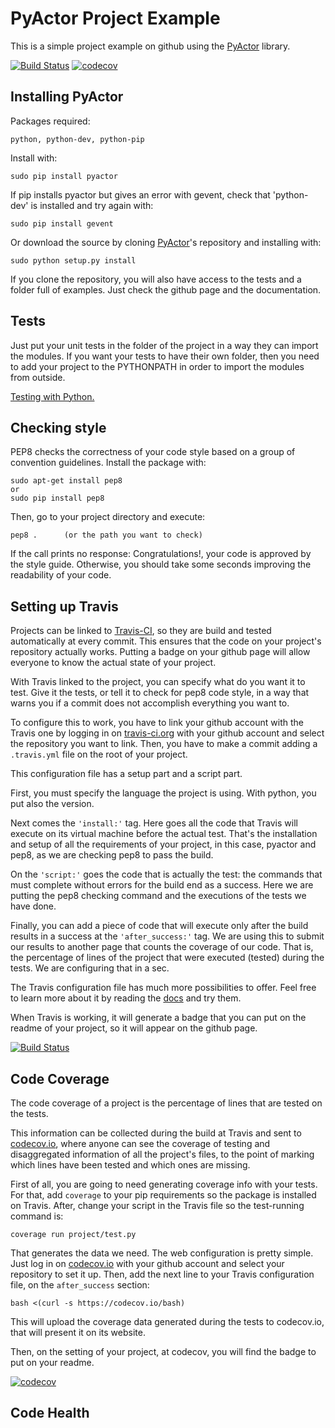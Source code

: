 # PyActor Project Example

This is a simple project example on github using the
[PyActor](https://github.com/pedrotgn/pyactor) library.

[![Build Status](https://travis-ci.org/danielBCN/PyActor-example.svg?branch=master)](https://travis-ci.org/danielBCN/PyActor-example)
[![codecov](https://codecov.io/gh/danielBCN/PyActor-example/branch/master/graph/badge.svg)](https://codecov.io/gh/danielBCN/PyActor-example)

## Installing PyActor

Packages required:

    python, python-dev, python-pip

Install with:

    sudo pip install pyactor

If pip installs pyactor but gives an error with gevent, check that 'python-dev'
is installed and try again with:

    sudo pip install gevent

Or download the source by cloning [PyActor](https://github.com/pedrotgn/pyactor)'s
repository and installing with:

    sudo python setup.py install

If you clone the repository, you will also have access to the tests and a folder
full of examples. Just check the github page and the documentation.

## Tests

Just put your unit tests in the folder of the project in a way they can import
the modules. If you want your tests to have their own folder, then you need to
add your project to the PYTHONPATH in order to import the modules from outside.

[Testing with Python.](https://docs.python.org/2/library/unittest.html)


## Checking style

PEP8 checks the correctness of your code style based on a group of convention
guidelines. Install the package with:

    sudo apt-get install pep8
    or
    sudo pip install pep8

Then, go to your project directory and execute:

    pep8 .      (or the path you want to check)

If the call prints no response: Congratulations!, your code is approved by the
style guide. Otherwise, you should take some seconds improving the readability
of your code.


## Setting up Travis

Projects can be linked to [Travis-CI](https://travis-ci.org), so they are build
and tested automatically at every commit. This ensures that the code on your
project's repository actually works. Putting a badge on your github page will
allow everyone to know the actual state of your project.

With Travis linked to the project, you can specify what do you want it to test.
Give it the tests, or tell it to check for pep8 code style, in a way that warns
you if a commit does not accomplish everything you want to.

To configure this to work, you have to link your github account with the Travis
one by logging in on [travis-ci.org](https://travis-ci.org) with your github
account and select the repository you want to link. Then, you have to make a
commit adding a ``.travis.yml`` file on the root of your project.

This configuration file has a setup part and a script part.

First, you must specify the language the project is using. With python, you put
also the version.

Next comes the ``'install:'`` tag. Here goes all the code that Travis will execute
on its virtual machine before the actual test. That's the installation and setup
of all the requirements of your project, in this case, pyactor and pep8, as we
are checking pep8 to pass the build.

On the ``'script:'`` goes the code that is actually the test: the commands that must
complete without errors for the build end as a success. Here we are putting the
pep8 checking command and the executions of the tests we have done.

Finally, you can add a piece of code that will execute only after the build
results in a success at the ``'after_success:'`` tag. We are using this to submit
our results to another page that counts the coverage of our code. That is, the
percentage of lines of the project that were executed (tested) during the tests.
We are configuring that in a sec.

The Travis configuration file has much more possibilities to offer. Feel free to
learn more about it by reading the
[docs](https://docs.travis-ci.com/user/customizing-the-build) and try them.

When Travis is working, it will generate a badge that you can put on the readme
of your project, so it will appear on the github page.

[![Build Status](https://travis-ci.org/danielBCN/PyActor-example.svg?branch=master)](https://travis-ci.org/danielBCN/PyActor-example)

## Code Coverage

The code coverage of a project is the percentage of lines that are tested on
the tests.

This information can be collected during the build at Travis and sent to
[codecov.io](https://codecov.io/), where anyone can see the coverage of testing
and disaggregated information of all the project's files, to the point of
marking which lines have been tested and which ones are missing.

First of all, you are going to need generating coverage info with your tests.
For that, add ``coverage`` to your pip requirements so the package is installed
on Travis. After, change your script in the Travis file so the test-running
command is:

    coverage run project/test.py

That generates the data we need. The web configuration is pretty simple. Just log
in on [codecov.io](https://codecov.io/) with your github account and select your
repository to set it up. Then, add the next line to your Travis configuration
file, on the ``after_success`` section:

    bash <(curl -s https://codecov.io/bash)

This will upload the coverage data generated during the tests to codecov.io,
that will present it on its website.

Then, on the setting of your project, at codecov, you will find the badge to put
on your readme.

[![codecov](https://codecov.io/gh/danielBCN/PyActor-example/branch/master/graph/badge.svg)](https://codecov.io/gh/danielBCN/PyActor-example)


## Code Health

